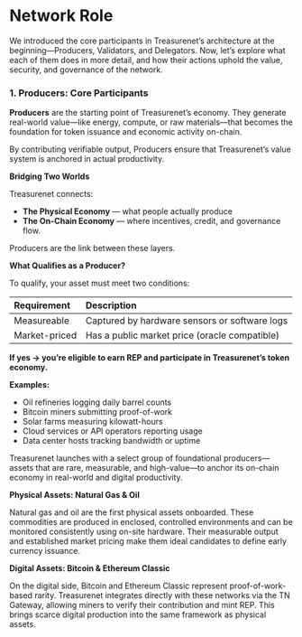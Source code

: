 # Network Role

We introduced the core participants in Treasurenet’s architecture at the beginning—Producers, Validators, and Delegators. Now, let’s explore what each of them does in more detail, and how their actions uphold the value, security, and governance of the network.

### **1\. Producers: Core Participants**

**Producers** are the starting point of Treasurenet’s economy. They generate real-world value—like energy, compute, or raw materials—that becomes the foundation for token issuance and economic activity on-chain.

By contributing verifiable output, Producers ensure that Treasurenet’s value system is anchored in actual productivity.

**Bridging Two Worlds**

Treasurenet connects:

* **The Physical Economy** — what people actually produce  
* **The On-Chain Economy** — where incentives, credit, and governance flow.

Producers are the link between these layers.

**What Qualifies as a Producer?**

To qualify, your asset must meet two conditions:

| Requirement  | Description |
| :---- | :---- |
| Measureable  | Captured by hardware sensors or software logs |
| Market-priced | Has a public market price (oracle compatible) |

**If yes → you’re eligible to earn REP and participate in Treasurenet’s token economy.**

**Examples:**

* Oil refineries logging daily barrel counts  
* Bitcoin miners submitting proof-of-work  
* Solar farms measuring kilowatt-hours  
* Cloud services or API operators reporting usage  
* Data center hosts tracking bandwidth or uptime

Treasurenet launches with a select group of foundational producers—assets that are rare, measurable, and high-value—to anchor its on-chain economy in real-world and digital productivity.

**Physical Assets: Natural Gas & Oil**

Natural gas and oil are the first physical assets onboarded. These commodities are produced in enclosed, controlled environments and can be monitored consistently using on-site hardware. Their measurable output and established market pricing make them ideal candidates to define early currency issuance.

**Digital Assets: Bitcoin & Ethereum Classic**  

On the digital side, Bitcoin and Ethereum Classic represent proof-of-work-based rarity. Treasurenet integrates directly with these networks via the TN Gateway, allowing miners to verify their contribution and mint REP. This brings scarce digital production into the same framework as physical assets.